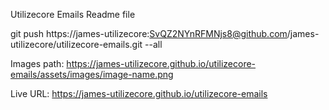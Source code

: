 
Utilizecore Emails Readme file

git push https://james-utilizecore:SvQZ2NYnRFMNjs8@github.com/james-utilizecore/utilizecore-emails.git --all

Images path: https://james-utilizecore.github.io/utilizecore-emails/assets/images/image-name.png

Live URL: https://james-utilizecore.github.io/utilizecore-emails